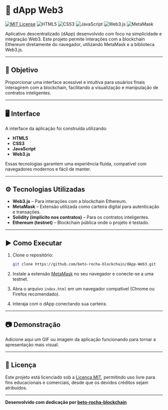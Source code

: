 # 🚀 dApp Web3
 
[![MIT License](https://img.shields.io/badge/license-MIT-blue.svg)](LICENSE)
![HTML5](https://img.shields.io/badge/HTML5-E34F26?style=flat&logo=html5&logoColor=white)
![CSS3](https://img.shields.io/badge/CSS3-1572B6?style=flat&logo=css3&logoColor=white)
![JavaScript](https://img.shields.io/badge/JavaScript-F7DF1E?style=flat&logo=javascript&logoColor=black)
![Web3.js](https://img.shields.io/badge/Web3.js-F16822?style=flat&logo=ethereum&logoColor=white)
![MetaMask](https://img.shields.io/badge/MetaMask-E2761B?style=flat&logo=metamask&logoColor=white)

 
Aplicativo descentralizado (dApp) desenvolvido com foco na simplicidade e integração Web3. Este projeto permite interações com a blockchain Ethereum diretamente do navegador, utilizando MetaMask e a biblioteca Web3.js.
 
---
 
## 🎯 Objetivo
 
Proporcionar uma interface acessível e intuitiva para usuários finais interagirem com a blockchain, facilitando a visualização e manipulação de contratos inteligentes.
 
---
 
## 🖥️ Interface
 
A interface da aplicação foi construída utilizando:
 
- **HTML5**
- **CSS3**
- **JavaScript**
- **Web3.js**
 
Essas tecnologias garantem uma experiência fluida, compatível com navegadores modernos e fácil de manter.
 
---
 
## ⚙️ Tecnologias Utilizadas
 
- **Web3.js** – Para interações com a blockchain Ethereum.
- **MetaMask** – Extensão utilizada como carteira digital para autenticação e transações.
- **Solidity (implícito nos contratos)** – Para os contratos inteligentes.
- **Ethereum (testnet)** – Blockchain pública onde o projeto é testado.
 
---
 
## ▶️ Como Executar
 
1. Clone o repositório:
   ```bash
   git clone https://github.com/beto-rocha-blockchain/dApp-Web3.git
   ```

2. Instale a extensão [MetaMask](https://metamask.io/) no seu navegador e conecte-se a uma testnet.  
3. Abra o arquivo `index.html` em um navegador compatível (Chrome ou Firefox recomendado).  
4. Interaja com o dApp conectando sua carteira.
 
---
 
## 📷 Demonstração
 
Adicione aqui um GIF ou imagem da aplicação funcionando para tornar a apresentação mais visual.
 
---
 
## 📄 Licença
 
Este projeto está licenciado sob a [Licença MIT](LICENSE), permitindo uso livre para fins educacionais e comerciais, desde que os devidos créditos sejam atribuídos.
 
---
 
**Desenvolvido com dedicação por [beto-rocha-blockchain](https://github.com/beto-rocha-blockchain)**

